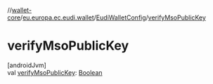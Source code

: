 //[wallet-core](../../../index.md)/[eu.europa.ec.eudi.wallet](../index.md)/[EudiWalletConfig](index.md)/[verifyMsoPublicKey](verify-mso-public-key.md)

# verifyMsoPublicKey

[androidJvm]\
val [verifyMsoPublicKey](verify-mso-public-key.md): [Boolean](https://kotlinlang.org/api/latest/jvm/stdlib/kotlin/-boolean/index.html)
